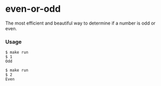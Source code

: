 # even-or-odd
The most efficient and beautiful way to determine if a number is odd or even.

### Usage
```
$ make run
$ 1
Odd

$ make run
$ 2
Even
```
